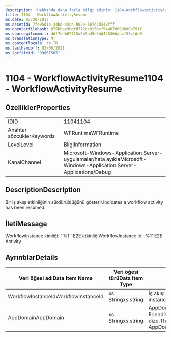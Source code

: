 ```yaml
---
description: 'Hakkında daha fazla bilgi edinin: 1104-Workflowactivityözgeçmişi'
title: 1104 - WorkflowActivityResume
ms.date: 03/30/2017
ms.assetid: 7fe95d1e-34bd-43ca-b92e-587d2d248fff
ms.openlocfilehash: 875bbae9bdfd772cc9156cf544b7069d8d0b791f
ms.sourcegitcommit: ddf7edb67715a5b9a45e3dd44536dabc153c1de0
ms.translationtype: MT
ms.contentlocale: tr-TR
ms.lasthandoff: 02/06/2021
ms.locfileid: "99667505"
---
```

# <a name="1104---workflowactivityresume"></a><span data-ttu-id="2720e-103">1104 - WorkflowActivityResume</span><span class="sxs-lookup"><span data-stu-id="2720e-103">1104 - WorkflowActivityResume</span></span>

## <a name="properties"></a><span data-ttu-id="2720e-104">Özellikler</span><span class="sxs-lookup"><span data-stu-id="2720e-104">Properties</span></span>  
  
|||  
|-|-|  
|<span data-ttu-id="2720e-105">ID</span><span class="sxs-lookup"><span data-stu-id="2720e-105">ID</span></span>|<span data-ttu-id="2720e-106">1104</span><span class="sxs-lookup"><span data-stu-id="2720e-106">1104</span></span>|  
|<span data-ttu-id="2720e-107">Anahtar sözcükler</span><span class="sxs-lookup"><span data-stu-id="2720e-107">Keywords</span></span>|<span data-ttu-id="2720e-108">WFRuntime</span><span class="sxs-lookup"><span data-stu-id="2720e-108">WFRuntime</span></span>|  
|<span data-ttu-id="2720e-109">Level</span><span class="sxs-lookup"><span data-stu-id="2720e-109">Level</span></span>|<span data-ttu-id="2720e-110">Bilgi</span><span class="sxs-lookup"><span data-stu-id="2720e-110">Information</span></span>|  
|<span data-ttu-id="2720e-111">Kanal</span><span class="sxs-lookup"><span data-stu-id="2720e-111">Channel</span></span>|<span data-ttu-id="2720e-112">Microsoft-Windows-Application Server-uygulamalar/hata ayıkla</span><span class="sxs-lookup"><span data-stu-id="2720e-112">Microsoft-Windows-Application Server-Applications/Debug</span></span>|  
  
## <a name="description"></a><span data-ttu-id="2720e-113">Description</span><span class="sxs-lookup"><span data-stu-id="2720e-113">Description</span></span>  

 <span data-ttu-id="2720e-114">Bir iş akışı etkinliğinin sürdürüldüğünü gösterir.</span><span class="sxs-lookup"><span data-stu-id="2720e-114">Indicates a workflow activity has been resumed.</span></span>  
  
## <a name="message"></a><span data-ttu-id="2720e-115">İleti</span><span class="sxs-lookup"><span data-stu-id="2720e-115">Message</span></span>  

 <span data-ttu-id="2720e-116">WorkflowInstance kimliği: ' %1 ' E2E etkinliği</span><span class="sxs-lookup"><span data-stu-id="2720e-116">WorkflowInstance Id: '%1' E2E Activity</span></span>  
  
## <a name="details"></a><span data-ttu-id="2720e-117">Ayrıntılar</span><span class="sxs-lookup"><span data-stu-id="2720e-117">Details</span></span>  
  
|<span data-ttu-id="2720e-118">Veri öğesi adı</span><span class="sxs-lookup"><span data-stu-id="2720e-118">Data Item Name</span></span>|<span data-ttu-id="2720e-119">Veri öğesi türü</span><span class="sxs-lookup"><span data-stu-id="2720e-119">Data Item Type</span></span>|<span data-ttu-id="2720e-120">Description</span><span class="sxs-lookup"><span data-stu-id="2720e-120">Description</span></span>|  
|--------------------|--------------------|-----------------|  
|<span data-ttu-id="2720e-121">WorkflowInstanceId</span><span class="sxs-lookup"><span data-stu-id="2720e-121">WorkflowInstanceId</span></span>|<span data-ttu-id="2720e-122">xs: String</span><span class="sxs-lookup"><span data-stu-id="2720e-122">xs:string</span></span>|<span data-ttu-id="2720e-123">İş akışı örnek kimliği.</span><span class="sxs-lookup"><span data-stu-id="2720e-123">The workflow instance id.</span></span>|  
|<span data-ttu-id="2720e-124">AppDomain</span><span class="sxs-lookup"><span data-stu-id="2720e-124">AppDomain</span></span>|<span data-ttu-id="2720e-125">xs: String</span><span class="sxs-lookup"><span data-stu-id="2720e-125">xs:string</span></span>|<span data-ttu-id="2720e-126">AppDomain. CurrentDomain. FriendlyName tarafından döndürülen dize.</span><span class="sxs-lookup"><span data-stu-id="2720e-126">The string returned by AppDomain.CurrentDomain.FriendlyName.</span></span>|
